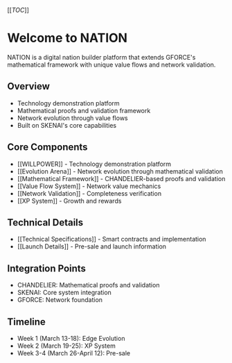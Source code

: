 [[_TOC_]]

# Welcome to NATION

NATION is a digital nation builder platform that extends GFORCE's mathematical framework with unique value flows and network validation.

## Overview
- Technology demonstration platform
- Mathematical proofs and validation framework
- Network evolution through value flows
- Built on SKENAI's core capabilities

## Core Components
* [[WILLPOWER]] - Technology demonstration platform
* [[Evolution Arena]] - Network evolution through mathematical validation
* [[Mathematical Framework]] - CHANDELIER-based proofs and validation
* [[Value Flow System]] - Network value mechanics
* [[Network Validation]] - Completeness verification
* [[XP System]] - Growth and rewards

## Technical Details
* [[Technical Specifications]] - Smart contracts and implementation
* [[Launch Details]] - Pre-sale and launch information

## Integration Points
* CHANDELIER: Mathematical proofs and validation
* SKENAI: Core system integration
* GFORCE: Network foundation

## Timeline
- Week 1 (March 13-18): Edge Evolution
- Week 2 (March 19-25): XP System
- Week 3-4 (March 26-April 12): Pre-sale
